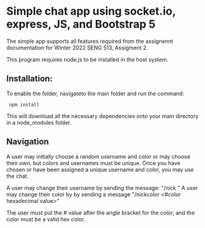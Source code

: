 
# Simple chat app using socket.io, express, JS, and Bootstrap 5

The simple app supports all features required from the assignennt documentation for Winter 2022 SENG 513, Assigment 2.

This program requires node.js to be installed in the host system.

## Installation:

To enable the folder, navigateto the main folder and run the command:

``` npm install```

This will download all the necessary dependencies onto your main directory in a node_modules folder.

## Navigation

 A user may initially choose a random username and color or may choose their own, but colors and usernames must be unique.
 Once you have chosen or have been assigned a unique username and color, you may use the chat. 

 A user may change their username by sending the message: "/nick <new name wanted>"
 A user may change their color by by sending a message "/nickcolor <#color hexadecimal value>"

The user must put the # value after the angle bracket for the color, and the color must be a valid hex color.

